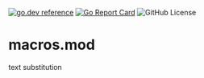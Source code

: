 <!-- Code generated by mkbadge; DO NOT EDIT. START -->
[![go.dev reference](https://img.shields.io/badge/go.dev-reference-green?logo=go)](https://pkg.go.dev/mod/github.com/nickwells/macros.mod)
[![Go Report Card](https://goreportcard.com/badge/github.com/nickwells/macros.mod)](https://goreportcard.com/report/github.com/nickwells/macros.mod)
![GitHub License](https://img.shields.io/github/license/nickwells/macros.mod)
<!-- Code generated by mkbadge; DO NOT EDIT. END -->
# macros.mod
text substitution
